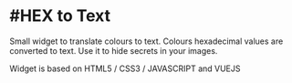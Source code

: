 # #HEX to Text

Small widget to translate colours to text.  Colours hexadecimal values are converted to text.  Use it to hide secrets in your images.

Widget is based on HTML5 / CSS3 / JAVASCRIPT and VUEJS